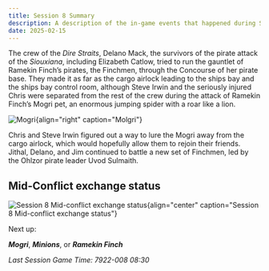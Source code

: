 ```yaml
---
title: Session 8 Summary
description: A description of the in-game events that happened during Session 8 of the In Dire Straits campaign.
date: 2025-02-15
---
```


The crew of the *Dire Straits*, Delano Mack, the survivors of the pirate attack of the *Siouxiana*, including Elizabeth Catlow, tried to run the gauntlet of Ramekin Finch’s pirates, the Finchmen, through the Concourse of her pirate base. They made it as far as the cargo airlock leading to the ships bay and the ships bay control room, although Steve Irwin and the seriously injured Chris were separated from the rest of the crew during the attack of Ramekin Finch’s Mogri pet, an enormous jumping spider with a roar like a lion.

![Mogri](/images/molgri.jpg){align="right" caption="Molgri"}

Chris and Steve Irwin figured out a way to lure the Mogri away from the cargo airlock, which would hopefully allow them to rejoin their friends. Jithal, Delano, and Jim continued to battle a new set of Finchmen, led by the Ohlzor pirate leader Uvod Sulmaith.

## Mid-Conflict exchange status

![Session 8 Mid-conflict exchange status](/images/session-08-mid-conflict.jpg){align="center" caption="Session 8 Mid-conflict exchange status"}

Next up:

**_Mogri_**, **_Minions_**, or **_Ramekin Finch_**

_Last Session Game Time: 7922-008 08:30_
